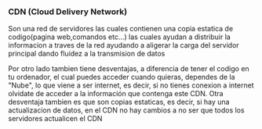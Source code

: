 
<h3>CDN (Cloud Delivery Network)</h3>
<p>Son una red de servidores las cuales contienen una copia estatica de codigo(pagina web,comandos etc...) las cuales ayudan a distribuir la informacion a traves de la red ayudando a 
aligerar la carga del servidor principal dando fluidez a la transmision de datos </p>

<p>
Por otro lado tambien tiene desventajas, a diferencia de tener el codigo en tu ordenador, el cual puedes acceder cuando quieras, dependes de la "Nube", lo que viene a ser internet, es decir, si no tienes conexion a internet olvidate de acceder a la información que contenga este CDN.
Otra desventaja tambien es que son copias estaticas, es decir, si hay una actualizacion de datos, en el CDN no hay cambios a no ser que todos los servidores actualicen el CDN
</p>